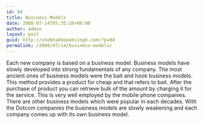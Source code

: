 ```yaml
---
id: 94
title: Business Models
date: 2008-07-14T05:35:16+00:00
author: admin
layout: post
guid: http://shobhadeepaksingh.com/?p=94
permalink: /2008/07/14/business-models/
---
```

Each new company is based on a business model. Business models have slowly developed into strong fundamentals of any company. The most ancient ones of business models were the bait and hook business models. This method provides a product for cheap and that refers to bait. After the purchase of product you can retrieve bulk of the amount by charging it for the service. This is very well employed by the mobile phone companies. There are other business models which were popular in each decades. With the Dotcom companies the business models are slowly weakening and each company comes up with its own business model.